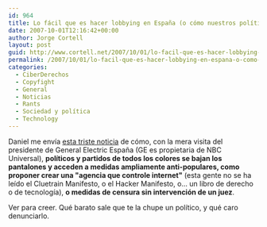 ```yaml
---
id: 964
title: Lo fácil que es hacer lobbying en España (o cómo nuestros polí­ticos lamen culos)
date: 2007-10-01T12:16:42+00:00
author: Jorge Cortell
layout: post
guid: http://www.cortell.net/2007/10/01/lo-facil-que-es-hacer-lobbying-en-espana-o-como-nuestros-politicos-lamen-culos/
permalink: /2007/10/01/lo-facil-que-es-hacer-lobbying-en-espana-o-como-nuestros-politicos-lamen-culos/
categories:
  - CiberDerechos
  - Copyfight
  - General
  - Noticias
  - Rants
  - Sociedad y polí­tica
  - Technology
---
```

Daniel me enví­a <a target="_blank" title="Público" href="http://www.publico.es/dinero/002914/partido/popular/propone/crear/agencia/controle/internet">esta triste noticia</a> de cómo, con la mera visita del presidente de General Electric España (GE es propietaria de NBC Universal), **polí­ticos y partidos de todos los colores se bajan los pantalones y acceden a medidas ampliamente anti-populares, como proponer crear una "agencia que controle internet"** (esta gente no se ha leí­do el Cluetrain Manifesto, o el Hacker Manifesto, o... un libro de derecho o de tecnologí­a), **o medidas de censura sin intervención de un juez**.

Ver para creer. Qué barato sale que te la chupe un polí­tico, y qué caro denunciarlo.